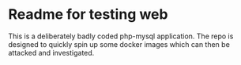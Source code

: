 # Readme for testing web

This is a deliberately badly coded php-mysql application. The repo is designed to quickly spin up some docker images which can then be attacked and investigated.
